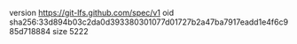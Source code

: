 version https://git-lfs.github.com/spec/v1
oid sha256:33d894b03c2da0d393380301077d01727b2a47ba7917eadd1e4f6c985d718884
size 5222
